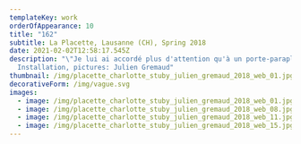 ```yaml
---
templateKey: work
orderOfAppearance: 10
title: "162"
subtitle: La Placette, Lausanne (CH), Spring 2018
date: 2021-02-02T12:58:17.545Z
description: "\"Je lui ai accordé plus d'attention qu'à un porte-parapluie\"
  Installation, pictures: Julien Gremaud"
thumbnail: /img/placette_charlotte_stuby_julien_gremaud_2018_web_01.jpg
decorativeForm: /img/vague.svg
images:
  - image: /img/placette_charlotte_stuby_julien_gremaud_2018_web_01.jpg
  - image: /img/placette_charlotte_stuby_julien_gremaud_2018_web_08.jpg
  - image: /img/placette_charlotte_stuby_julien_gremaud_2018_web_11.jpg
  - image: /img/placette_charlotte_stuby_julien_gremaud_2018_web_15.jpg
---
```

